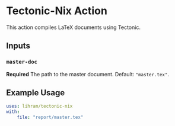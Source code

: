 # Tectonic-Nix Action

This action compiles LaTeX documents using Tectonic.

## Inputs

### `master-doc`
**Required** The path to the master document. Default: `"master.tex"`.

## Example Usage

```yaml
uses: lihram/tectonic-nix
with:
    file: "report/master.tex"
```
